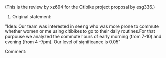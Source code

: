 (This is the review by xz694 for the Citibike project proposal by esg336.)

1. Original statement:

"Idea: Our team was interested in seeing who was more prone to commute whether women or me using citibikes to go to their daily routines.For that purpouse we analyzed the commute hours of early morning (from 7-10) and evening (from 4 -7pm). Our level of significance is 0.05"

Comment:
